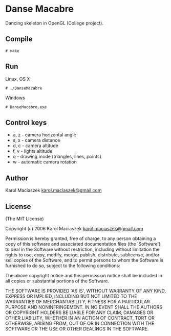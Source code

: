 # Danse Macabre
Dancing skeleton in OpenGL (College project).

## Compile

	# make

## Run

Linux, OS X	

	# ./DanseMacabre

Windows

	# DanseMacabre.exe


## Control keys

- a, z - camera horizontal angle
- s, x - camera distance
- d, c - camera altitude
- f, v - lights altitude
- q - drawing mode (triangles, lines, points)
- w - automatic camera rotation


## Author

Karol Maciaszek <karol.maciaszek@gmail.com>

## License

(The MIT License)

Copyright (c) 2006 Karol Maciaszek <karol.maciaszek@gmail.com>

Permission is hereby granted, free of charge, to any person obtaining a copy of this software and associated documentation files (the 'Software'), to deal in the Software without restriction, including without limitation the rights to use, copy, modify, merge, publish, distribute, sublicense, and/or sell copies of the Software, and to permit persons to whom the Software is furnished to do so, subject to the following conditions:

The above copyright notice and this permission notice shall be included in all copies or substantial portions of the Software.

THE SOFTWARE IS PROVIDED 'AS IS', WITHOUT WARRANTY OF ANY KIND, EXPRESS OR IMPLIED, INCLUDING BUT NOT LIMITED TO THE WARRANTIES OF MERCHANTABILITY, FITNESS FOR A PARTICULAR PURPOSE AND NONINFRINGEMENT. IN NO EVENT SHALL THE AUTHORS OR COPYRIGHT HOLDERS BE LIABLE FOR ANY CLAIM, DAMAGES OR OTHER LIABILITY, WHETHER IN AN ACTION OF CONTRACT, TORT OR OTHERWISE, ARISING FROM, OUT OF OR IN CONNECTION WITH THE SOFTWARE OR THE USE OR OTHER DEALINGS IN THE SOFTWARE.

